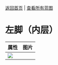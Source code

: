 [返回首页](index.md)   |  [查看所有蓝图](blueprint.md)
# 左脚（内层）  
>   
  
  属性  |   图片   
 ----  |  ----:   
   |  ![](Sprite/undefined.png)   
  
